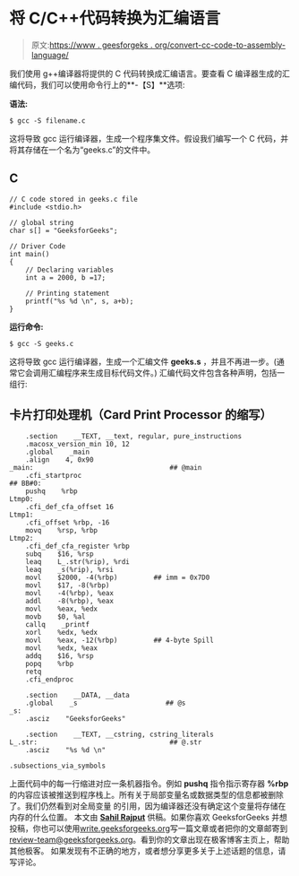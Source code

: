 # 将 C/C++代码转换为汇编语言

> 原文:[https://www . geesforgeks . org/convert-cc-code-to-assembly-language/](https://www.geeksforgeeks.org/convert-cc-code-to-assembly-language/)

我们使用 g++编译器将提供的 C 代码转换成汇编语言。要查看 C 编译器生成的汇编代码，我们可以使用命令行上的**-【S】**选项:

**语法:**

```
$ gcc -S filename.c
```

这将导致 gcc 运行编译器，生成一个程序集文件。假设我们编写一个 C 代码，并将其存储在一个名为“geeks.c”的文件中。

## C

```
// C code stored in geeks.c file
#include <stdio.h>

// global string
char s[] = "GeeksforGeeks";

// Driver Code
int main()
{
    // Declaring variables
    int a = 2000, b =17;

    // Printing statement
    printf("%s %d \n", s, a+b);
}
```

**运行命令:**

```
$ gcc -S geeks.c
```

这将导致 gcc 运行编译器，生成一个汇编文件 **geeks.s** ，并且不再进一步。(通常它会调用汇编程序来生成目标代码文件。)
汇编代码文件包含各种声明，包括一组行:

## 卡片打印处理机（Card Print Processor 的缩写）

```
    .section    __TEXT, __text, regular, pure_instructions
    .macosx_version_min 10, 12
    .global    _main
    .align    4, 0x90
_main:                                  ## @main
    .cfi_startproc
## BB#0:
    pushq    %rbp
Ltmp0:
    .cfi_def_cfa_offset 16
Ltmp1:
    .cfi_offset %rbp, -16
    movq    %rsp, %rbp
Ltmp2:
    .cfi_def_cfa_register %rbp
    subq    $16, %rsp
    leaq    L_.str(%rip), %rdi
    leaq    _s(%rip), %rsi
    movl    $2000, -4(%rbp)         ## imm = 0x7D0
    movl    $17, -8(%rbp)
    movl    -4(%rbp), %eax
    addl    -8(%rbp), %eax
    movl    %eax, %edx
    movb    $0, %al
    callq    _printf
    xorl    %edx, %edx
    movl    %eax, -12(%rbp)         ## 4-byte Spill
    movl    %edx, %eax
    addq    $16, %rsp
    popq    %rbp
    retq
    .cfi_endproc

    .section    __DATA, __data
    .global    _s                      ## @s
_s:
    .asciz    "GeeksforGeeks"

    .section    __TEXT, __cstring, cstring_literals
L_.str:                                 ## @.str
    .asciz    "%s %d \n"

.subsections_via_symbols
```

上面代码中的每一行缩进对应一条机器指令。例如 **pushq** 指令指示寄存器 **%rbp** 的内容应该被推送到程序栈上。所有关于局部变量名或数据类型的信息都被删除了。我们仍然看到对全局变量
的引用，因为编译器还没有确定这个变量将存储在内存的什么位置。
本文由 [**Sahil Rajput**](https://www.linkedin.com/in/sahil-rajput-3ba2b3134/) 供稿。如果你喜欢 GeeksforGeeks 并想投稿，你也可以使用[write.geeksforgeeks.org](https://write.geeksforgeeks.org)写一篇文章或者把你的文章邮寄到 review-team@geeksforgeeks.org。看到你的文章出现在极客博客主页上，帮助其他极客。
如果发现有不正确的地方，或者想分享更多关于上述话题的信息，请写评论。